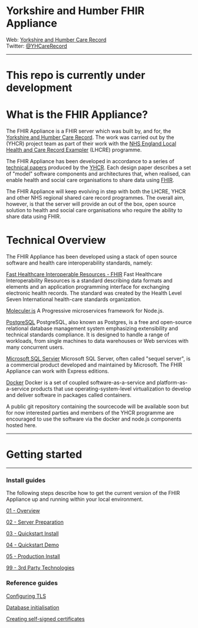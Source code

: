 # Yorkshire and Humber FHIR Appliance
Web: [Yorkshire and Humber Care Record](https://yhcr.org)  
Twitter: [@YHCareRecord](https://twitter.com/YHCareRecord/)

---

# This repo is currently under development

# What is the FHIR Appliance?
The FHIR Appliance is a FHIR server which was built by, and for, the [Yorkshire and Humber Care Record](https://yhcr.org). The work was carried out by the (YHCR) project team as part of their work with the [NHS England Local Health and Care Record Exampler](https://www.england.nhs.uk/publication/local-health-and-care-record-exemplars/) (LHCRE) programme. 

The FHIR Appliance has been developed in accordance to a series of [technical papers](https://yhcr.org/downloads/) produced by the [YHCR](https://yhcr.org). Each design paper describes a set of "model" software components and architectures that, when realised, can enable health and social care organisations to share data using [FHIR](https://www.hl7.org/fhir/STU3/). 

The FHIR Appliance will keep evolving in step with both the LHCRE, YHCR and other NHS regional shared care record programmes. The overall aim, however, is that the server will provide an out of the box, open source solution to health and social care organisations who require the ability to share data using FHIR.

# Technical Overview

The FHIR Appliance has been developed using a stack of open source software and health care interoperability standards, namely:

[Fast Healthcare Interoperable Resources - FHIR](https://fhir.hl7.org.uk)
Fast Healthcare Interoperability Resources is a standard describing data formats and elements and an application programming interface for exchanging electronic health records. The standard was created by the Health Level Seven International health-care standards organization.

[Moleculer.js](https://moleculer.services)
A Progressive microservices framework for Node.js.

[PostgreSQL](https://www.postgresql.org)
PostgreSQL, also known as Postgres, is a free and open-source relational database management system emphasizing extensibility and technical standards compliance. It is designed to handle a range of workloads, from single machines to data warehouses or Web services with many concurrent users.

[Microsoft SQL Servier](https://www.microsoft.com/en-gb/sql-server)
Microsoft SQL Server, often called "sequel server", is a commercial product developed and maintained by Microsoft. The FHIR Appliance can work with Express editions.

[Docker](https://www.docker.com)
Docker is a set of coupled software-as-a-service and platform-as-a-service products that use operating-system-level virtualization to develop and deliver software in packages called containers.

A public git repository containing the sourcecode will be available soon but for now interested parties and members of the YHCR programme are encouraged to use the software via the docker and node.js components hosted here. 


---

# Getting started


---



### Install guides
The following steps describe how to get the current version of the FHIR Appliance up and running within your local environment. 

[01 - Overview](/docs/install-guide/FHIR-Appliance-Install-01-Overview.md)

[02 - Server Preparation](docs/install-guide/FHIR-Appliance-Install-02-Server-Preparation-v2.docx)

[03 - Quickstart Install](docs/install-guide/FHIR-Appliance-Install-03-Quickstart-Install-v2.docx)

[04 - Quickstart Demo](docs/install-guide/FHIR-Appliance-Install-04-Quickstart-Demo-v2.docx)

[05 - Production Install](docs/install-guide/FHIR-Appliance-Install-05-Production-Install-v2.docx)

[99 - 3rd Party Technologies](docs/install-guide/FHIR-Appliance-Install-99-3rd-Party-Technologies-v2.docx)

### Reference guides
[Configuring TLS](docs/reference/configure-tls.md)

[Database initialisation](docs/reference/database-initalisation.md)

[Creating self-signed certificates](docs/reference/self-signed-cert.md)


